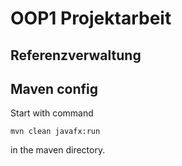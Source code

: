 # OOP1 Projektarbeit

## Referenzverwaltung

## Maven config

Start with command
```
mvn clean javafx:run
```
in the maven directory.

